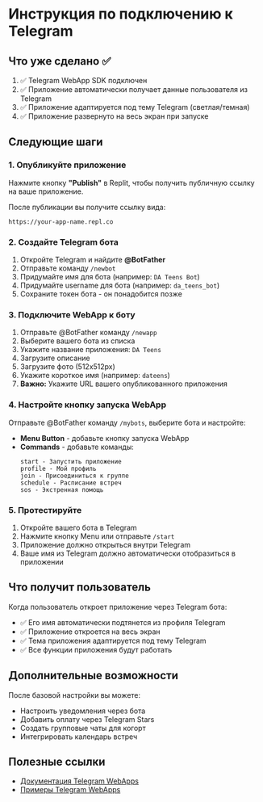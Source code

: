 # Инструкция по подключению к Telegram

## Что уже сделано ✅

1. ✅ Telegram WebApp SDK подключен
2. ✅ Приложение автоматически получает данные пользователя из Telegram
3. ✅ Приложение адаптируется под тему Telegram (светлая/темная)
4. ✅ Приложение развернуто на весь экран при запуске

## Следующие шаги

### 1. Опубликуйте приложение

Нажмите кнопку **"Publish"** в Replit, чтобы получить публичную ссылку на ваше приложение.

После публикации вы получите ссылку вида:
```
https://your-app-name.repl.co
```

### 2. Создайте Telegram бота

1. Откройте Telegram и найдите **@BotFather**
2. Отправьте команду `/newbot`
3. Придумайте имя для бота (например: `DA Teens Bot`)
4. Придумайте username для бота (например: `da_teens_bot`)
5. Сохраните токен бота - он понадобится позже

### 3. Подключите WebApp к боту

1. Отправьте @BotFather команду `/newapp`
2. Выберите вашего бота из списка
3. Укажите название приложения: `DA Teens`
4. Загрузите описание
5. Загрузите фото (512x512px)
6. Укажите короткое имя (например: `dateens`)
7. **Важно:** Укажите URL вашего опубликованного приложения

### 4. Настройте кнопку запуска WebApp

Отправьте @BotFather команду `/mybots`, выберите бота и настройте:
- **Menu Button** - добавьте кнопку запуска WebApp
- **Commands** - добавьте команды:
  ```
  start - Запустить приложение
  profile - Мой профиль
  join - Присоединиться к группе
  schedule - Расписание встреч
  sos - Экстренная помощь
  ```

### 5. Протестируйте

1. Откройте вашего бота в Telegram
2. Нажмите кнопку Menu или отправьте `/start`
3. Приложение должно открыться внутри Telegram
4. Ваше имя из Telegram должно автоматически отобразиться в приложении

## Что получит пользователь

Когда пользователь откроет приложение через Telegram бота:
- ✅ Его имя автоматически подтянется из профиля Telegram
- ✅ Приложение откроется на весь экран
- ✅ Тема приложения адаптируется под тему Telegram
- ✅ Все функции приложения будут работать

## Дополнительные возможности

После базовой настройки вы можете:
- Настроить уведомления через бота
- Добавить оплату через Telegram Stars
- Создать групповые чаты для когорт
- Интегрировать календарь встреч

## Полезные ссылки

- [Документация Telegram WebApps](https://core.telegram.org/bots/webapps)
- [Примеры Telegram WebApps](https://github.com/telegram-mini-apps)
